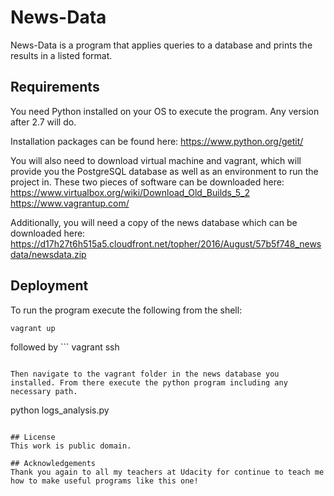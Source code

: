 # News-Data
News-Data is a program that applies queries to a database and prints the results in a listed format.

## Requirements
You need Python installed on your OS to execute the program. Any version
after 2.7 will do.

Installation packages can be found here: https://www.python.org/getit/

You will also need to download virtual machine and vagrant, which will provide you the PostgreSQL database as well as an environment to run the project in. These two pieces of software can be downloaded here:
https://www.virtualbox.org/wiki/Download_Old_Builds_5_2
https://www.vagrantup.com/

Additionally, you will need a copy of the news database which can be downloaded here: https://d17h27t6h515a5.cloudfront.net/topher/2016/August/57b5f748_newsdata/newsdata.zip

## Deployment
To run the program execute the following from the shell:
```
vagrant up
```
followed by ```
vagrant ssh
```

Then navigate to the vagrant folder in the news database you installed. From there execute the python program including any necessary path.
```
python logs_analysis.py
```

## License
This work is public domain.

## Acknowledgements
Thank you again to all my teachers at Udacity for continue to teach me how to make useful programs like this one!
